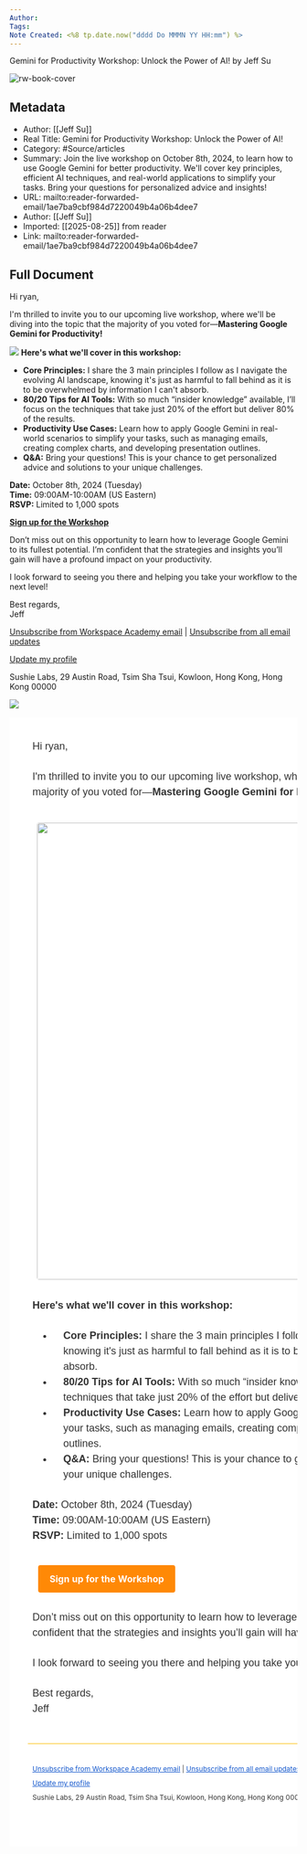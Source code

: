 ```yaml
---
Author: 
Tags:
Note Created: <%8 tp.date.now("dddd Do MMMN YY HH:mm") %>
---
```

Gemini for Productivity Workshop: Unlock the Power of AI! by Jeff Su

![rw-book-cover](https://www.jeffsu.org/content/images/size/w256h256/2021/02/89KB-1.png)

## Metadata
- Author: [[Jeff Su]]
- Real Title: Gemini for Productivity Workshop: Unlock the Power of AI!
- Category: #Source/articles
- Summary: Join the live workshop on October 8th, 2024, to learn how to use Google Gemini for better productivity. We'll cover key principles, efficient AI techniques, and real-world applications to simplify your tasks. Bring your questions for personalized advice and insights!
- URL: mailto:reader-forwarded-email/1ae7ba9cbf984d7220049b4a06b4dee7
- Author: [[Jeff Su]]
- Imported: [[2025-08-25]] from reader
- Link: mailto:reader-forwarded-email/1ae7ba9cbf984d7220049b4a06b4dee7

## Full Document
Hi ryan,

I'm thrilled to invite you to our upcoming live workshop, where we'll be diving into the topic that the majority of you voted for—**Mastering Google Gemini for Productivity!**

![](https://embed.filekitcdn.com/e/4QWkasbZfS6CzzToEx4GVD/jEjzWHYgEpNxpLbqEt7WYA/email)
**Here's what we'll cover in this workshop:**

* **Core Principles:** I share the 3 main principles I follow as I navigate the evolving AI landscape, knowing it's just as harmful to fall behind as it is to be overwhelmed by information I can't absorb.
* **80/20 Tips for AI Tools:** With so much “insider knowledge” available, I’ll focus on the techniques that take just 20% of the effort but deliver 80% of the results.
* **Productivity Use Cases:** Learn how to apply Google Gemini in real-world scenarios to simplify your tasks, such as managing emails, creating complex charts, and developing presentation outlines.
* **Q&A:** Bring your questions! This is your chance to get personalized advice and solutions to your unique challenges.

**Date:** October 8th, 2024 (Tuesday)  
​**Time:** 09:00AM-10:00AM (US Eastern)  
​**RSVP:** Limited to 1,000 spots

[**Sign up for the Workshop**](https://click.convertkit-mail2.com/92u90zq9kzhnhqeek8ni9hz3vmd33aw/e0hph7h0302nelc7/aHR0cHM6Ly96b29tLnVzL21lZXRpbmcvcmVnaXN0ZXIvdEp3bGRlaXFxajh0RTlHVXhiLVlRNjlVdWRhR09nbnZScHZH)

Don’t miss out on this opportunity to learn how to leverage Google Gemini to its fullest potential. I’m confident that the strategies and insights you’ll gain will have a profound impact on your productivity.

I look forward to seeing you there and helping you take your workflow to the next level!

Best regards,  
Jeff

​[Unsubscribe from Workspace Academy email](https://click.convertkit-mail2.com/92u90zq9kzhnhqeek8ni9hz3vmd33aw/n2h5ez82fvh393koggf0/aHR0cHM6Ly9hY2FkZW15LmplZmZzdS5vcmcvd29ya3NwYWNlLWFjYWRlbXktd2FpdGxpc3QtdW5zdWJzY3JpYmU=) | [Unsubscribe from all email updates](https://unsubscribe.convertkit-mail2.com/92u90zq9kzhnhqeek8ni9hz3vmd33aw)​

​[Update my profile](https://preferences.convertkit-mail2.com/92u90zq9kzhnhqeek8ni9hz3vmd33aw)​

Sushie Labs, 29 Austin Road, Tsim Sha Tsui, Kowloon, Hong Kong, Hong Kong 00000

![](https://open.convertkit-mail2.com/92u90zq9kzhnhqeek8ni9hz3vmd33aw)

<div>
<div style="background-color:#ffffff"><table bgcolor="#ffffff" cellpadding="0" cellspacing="0" role="presentation" style="border-collapse:separate;line-height:1.5;mso-table-lspace:0pt;mso-table-rspace:0pt;background:#ffffff !important;width:100%"><tbody><tr>
<td style="mso-table-lspace:0pt;mso-table-rspace:0pt;vertical-align:top"><div style="padding-top:0;padding-left:0;padding-bottom:30px;padding-right:0;margin:0 auto;max-width:100%">
<!--[if mso]><style>.button-table { padding: 12px 0 }</style><![endif]--><table bgcolor="#ffffff" cellpadding="0" cellspacing="0" style="border-collapse:separate;line-height:1.5;mso-table-lspace:0pt;mso-table-rspace:0pt;width:100%;margin:0 auto;background-color:#ffffff"><tbody><tr><td style="mso-table-lspace:0pt;mso-table-rspace:0pt;vertical-align:top">
<div style="margin:0px auto 23px auto"><center>
<table cellpadding="0" cellspacing="0" style="border-collapse:separate;line-height:1.5;mso-table-lspace:0pt;mso-table-rspace:0pt;width:100%;margin:0 auto;max-width:600px"><tbody><tr>
<td contenteditable="false" style="mso-table-lspace:0pt;mso-table-rspace:0pt;vertical-align:top"></td>
<td bgcolor="#ffffff" style="mso-table-lspace:0pt;mso-table-rspace:0pt;vertical-align:top;background-color:#ffffff;background-size:cover;background-position:center;border-bottom:solid 1px #FBBD03;box-sizing:border-box;mso-padding-alt:20px 0px 17px 0px" width="600"><div style="padding:20px 0px 17px 0px"><div style="margin-left:auto;margin-right:auto">
<p style="margin:1em 0;font-family:Arial, -apple-system, BlinkMacSystemFont, sans-serif;font-size:18px;color:#333;font-weight:400;letter-spacing:0;line-height:1.5;text-transform:none;margin-bottom:26px;margin-top:11px">Hi ryan,</p>
<p style="margin:1em 0;font-family:Arial, -apple-system, BlinkMacSystemFont, sans-serif;font-size:18px;color:#333;font-weight:400;letter-spacing:0;line-height:1.5;text-transform:none;margin-bottom:26px;margin-top:11px">I'm thrilled to invite you to our upcoming live workshop, where we'll be diving into the topic that the majority of you voted for—<strong>Mastering Google Gemini for Productivity!</strong></p>
<table border="0" cellpadding="0" cellspacing="0" style="border-collapse:separate;line-height:1.5;mso-table-lspace:0pt;mso-table-rspace:0pt;text-align:center;table-layout:fixed;float:none" width="100%"><tbody><tr><td align="center" style="mso-table-lspace:0pt;mso-table-rspace:0pt;vertical-align:top"><figure style="margin:1em 0;margin-top:12px;margin-bottom:12px;margin-left:0;margin-right:0;max-width:800px;width:100%"><div style="display:block"><img height="auto" src="https://embed.filekitcdn.com/e/4QWkasbZfS6CzzToEx4GVD/jEjzWHYgEpNxpLbqEt7WYA/email" style="border:0 none;display:block;border:0;height:auto;line-height:100%;outline:none;-webkit-text-decoration:none;text-decoration:none;-ms-interpolation-mode:bicubic;max-width:100%;border-radius:4px 4px 4px 4px;width:800px;height:auto;object-fit:contain" width="800"/></div>
</figure></td></tr></tbody></table>
<p style="margin:1em 0;font-family:Arial, -apple-system, BlinkMacSystemFont, sans-serif;font-size:18px;color:#333;font-weight:400;letter-spacing:0;line-height:1.5;text-transform:none;margin-bottom:26px;margin-top:11px"><strong>Here's what we'll cover in this workshop:</strong></p>
<ul style="margin:1em 0;margin-left:1em;padding:0;list-style-position:outside !important;font-family:Arial, -apple-system, BlinkMacSystemFont, sans-serif;font-size:18px;color:#333;font-weight:400;letter-spacing:0;line-height:1.5;text-align:left;text-transform:none;margin-bottom:26px;margin-top:11px;list-style-position:inside">
<li style="padding:0 0 0 1em;margin:0;margin-left:1em"><span><strong>Core Principles:</strong> I share the 3 main principles I follow as I navigate the evolving AI landscape, knowing it's just as harmful to fall behind as it is to be overwhelmed by information I can't absorb.</span></li>
<li style="padding:0 0 0 1em;margin:0;margin-left:1em"><span><strong>80/20 Tips for AI Tools:</strong> With so much “insider knowledge” available, I’ll focus on the techniques that take just 20% of the effort but deliver 80% of the results.</span></li>
<li style="padding:0 0 0 1em;margin:0;margin-left:1em"><span><strong>Productivity Use Cases:</strong> Learn how to apply Google Gemini in real-world scenarios to simplify your tasks, such as managing emails, creating complex charts, and developing presentation outlines.</span></li>
<li style="padding:0 0 0 1em;margin:0;margin-left:1em"><span><strong>Q&amp;A:</strong> Bring your questions! This is your chance to get personalized advice and solutions to your unique challenges.</span></li>
</ul>
<p style="margin:1em 0;font-family:Arial, -apple-system, BlinkMacSystemFont, sans-serif;font-size:18px;color:#333;font-weight:400;letter-spacing:0;line-height:1.5;text-transform:none;margin-bottom:26px;margin-top:11px"><strong>Date:</strong> October 8th, 2024 (Tuesday)<br/>​<strong>Time:</strong> 09:00AM-10:00AM (US Eastern)<br/>​<strong>RSVP:</strong> Limited to 1,000 spots</p>
<!--[if !mso]>--><table style="border-collapse:separate;line-height:1.5;mso-table-lspace:0pt;mso-table-rspace:0pt" width="100%"><tbody><tr><td align="center" style="mso-table-lspace:0pt;mso-table-rspace:0pt;vertical-align:top"><a href="https://click.convertkit-mail2.com/92u90zq9kzhnhqeek8ni9hz3vmd33aw/e0hph7h0302nelc7/aHR0cHM6Ly96b29tLnVzL21lZXRpbmcvcmVnaXN0ZXIvdEp3bGRlaXFxajh0RTlHVXhiLVlRNjlVdWRhR09nbnZScHZH" rel="noopener noreferrer" style="border:0 none;margin-bottom:0.5em;background-color:#F36212;color:#fff;border-radius:50px;font-family:-apple-system,BlinkMacSystemFont,'Segoe UI',Roboto,Oxygen-Sans,Ubuntu,Cantarell,'Helvetica Neue',sans-serif;border-color:#ff8906;background-color:#ff8906;box-sizing:border-box;border-style:solid;color:#fff;display:inline-block;text-align:center;text-decoration:none;padding:12px 20px;margin-top:8px;margin-bottom:8px;font-size:16px;border-radius:4px 4px 4px 4px" target="\_blank" url-id="1674877898"><strong>Sign up for the Workshop</strong></a></td></tr></tbody></table>
<!--<![endif]--><!--[if mso]><table class="button-table" width="100%" border="0" cellSpacing="0" cellPadding="0" style="margin-top:8px;margin-bottom:8px"><tr><td align="center"><table border="0" cellSpacing="0" cellPadding="0"><tr><td align="center" bgcolor="#ff8906" style="background-color:#ff8906;overflow:hidden;padding:12px 20px"><a class="email-button" href="https://zoom.us/meeting/register/tJwldeiqqj8tE9GUxb-YQ69UudaGOgnvRpvG" target="\_blank" rel="noopener noreferrer" style="background-color:inherit;display:inline-block;text-decoration:none;border-style:solid;margin:0;color:#fff;font-size:16px" data-ck-element="button"><strong>Sign up for the Workshop</strong></a></td></tr></table></td></tr></table><![endif]--><p style="margin:1em 0;font-family:Arial, -apple-system, BlinkMacSystemFont, sans-serif;font-size:18px;color:#333;font-weight:400;letter-spacing:0;line-height:1.5;text-transform:none;margin-bottom:26px;margin-top:11px">Don’t miss out on this opportunity to learn how to leverage Google Gemini to its fullest potential. I’m confident that the strategies and insights you’ll gain will have a profound impact on your productivity.</p>
<p style="margin:1em 0;font-family:Arial, -apple-system, BlinkMacSystemFont, sans-serif;font-size:18px;color:#333;font-weight:400;letter-spacing:0;line-height:1.5;text-transform:none;margin-bottom:26px;margin-top:11px">I look forward to seeing you there and helping you take your workflow to the next level!</p>
<p style="margin:1em 0;font-family:Arial, -apple-system, BlinkMacSystemFont, sans-serif;font-size:18px;color:#333;font-weight:400;letter-spacing:0;line-height:1.5;text-transform:none;margin-bottom:26px;margin-top:11px">Best regards,<br/>Jeff</p>
</div></div></td>
<td contenteditable="false" style="mso-table-lspace:0pt;mso-table-rspace:0pt;vertical-align:top"></td>
</tr></tbody></table>
<div><!--[if mso]><br /><br /><![endif]--></div>
</center></div>
<div style="margin:0px auto 24px auto"><center>
<table cellpadding="0" cellspacing="0" style="border-collapse:separate;line-height:1.5;mso-table-lspace:0pt;mso-table-rspace:0pt;width:100%;margin:0 auto;max-width:600px"><tbody><tr>
<td contenteditable="false" style="mso-table-lspace:0pt;mso-table-rspace:0pt;vertical-align:top"></td>
<td style="mso-table-lspace:0pt;mso-table-rspace:0pt;vertical-align:top;background-size:cover;background-position:center;box-sizing:border-box;mso-padding-alt:0px 0px 0px 0px" width="600"><div style="padding:0px 0px 0px 0px"><div style="margin-left:auto;margin-right:auto">
<p style="margin:1em 0;font-family:-apple-system, BlinkMacSystemFont, sans-serif;font-size:12px;color:#333333;font-weight:400;letter-spacing:0;line-height:1.1;text-transform:none">​<a href="https://click.convertkit-mail2.com/92u90zq9kzhnhqeek8ni9hz3vmd33aw/n2h5ez82fvh393koggf0/aHR0cHM6Ly9hY2FkZW15LmplZmZzdS5vcmcvd29ya3NwYWNlLWFjYWRlbXktd2FpdGxpc3QtdW5zdWJzY3JpYmU=" rel="noopener noreferrer" style="color:#1256CC" target="\_blank" trigger-id="4392777" url-id="1674877899">Unsubscribe from Workspace Academy email</a> | <a href="https://unsubscribe.convertkit-mail2.com/92u90zq9kzhnhqeek8ni9hz3vmd33aw" rel="noopener noreferrer" style="color:#1256CC" target="\_blank">Unsubscribe from all email updates</a>​</p>
<p style="margin:1em 0;font-family:-apple-system, BlinkMacSystemFont, sans-serif;font-size:12px;color:#333333;font-weight:400;letter-spacing:0;line-height:1.1;text-transform:none">​<a href="https://preferences.convertkit-mail2.com/92u90zq9kzhnhqeek8ni9hz3vmd33aw" rel="noopener noreferrer" style="color:#1256CC" target="\_blank">Update my profile</a>​</p>
<p style="margin:1em 0;font-family:-apple-system, BlinkMacSystemFont, sans-serif;font-size:12px;color:#333333;font-weight:400;letter-spacing:0;line-height:1.1;text-transform:none">Sushie Labs, 29 Austin Road, Tsim Sha Tsui, Kowloon, Hong Kong, Hong Kong 00000</p>
</div></div></td>
<td contenteditable="false" style="mso-table-lspace:0pt;mso-table-rspace:0pt;vertical-align:top"></td>
</tr></tbody></table>
<div><!--[if mso]><br /><br /><![endif]--></div>
</center></div>
</td></tr></tbody></table>
</div></td>
<td style="mso-table-lspace:0pt;mso-table-rspace:0pt;vertical-align:top"></td>
</tr></tbody></table></div>
<!-- -->
<img alt="" src="https://open.convertkit-mail2.com/92u90zq9kzhnhqeek8ni9hz3vmd33aw" style="border:0 none;display:block;border:0;height:auto;line-height:100%;outline:none;-webkit-text-decoration:none;text-decoration:none;-ms-interpolation-mode:bicubic;max-width:100%"/>
</div>
